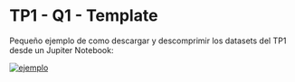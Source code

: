 # TP1 - Q1 - Template

Pequeño ejemplo de como descargar y descomprimir los datasets del TP1 desde un Jupiter Notebook:

[![ejemplo](https://colab.research.google.com/assets/colab-badge.svg)](https://colab.research.google.com/github/FCEIA-AAII/tp1-q1-2024-template/blob/main/example.ipynb)
